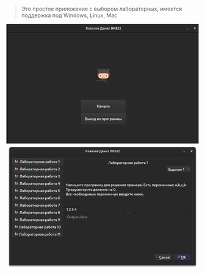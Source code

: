 > Это простое приложение с выбором лабораторных, имеется поддержка под Windows, Linux, Mac

![img.png](photo_description/img.png)
![img_1.png](photo_description/img_1.png)